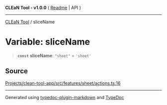 **CLEaN Tool - v1.0.0** ( [Readme](../README.md) \| API )

***

[CLEaN Tool](../exports.md) / sliceName

# Variable: sliceName

> **`const`** **sliceName**: `"sheet"` = `'sheet'`

## Source

[Projects/clean-tool-app/src/features/sheet/actions.ts:16](https://github.com/yuckyh/clean-tool-app/)

***

Generated using [typedoc-plugin-markdown](https://www.npmjs.com/package/typedoc-plugin-markdown) and [TypeDoc](https://typedoc.org/)
